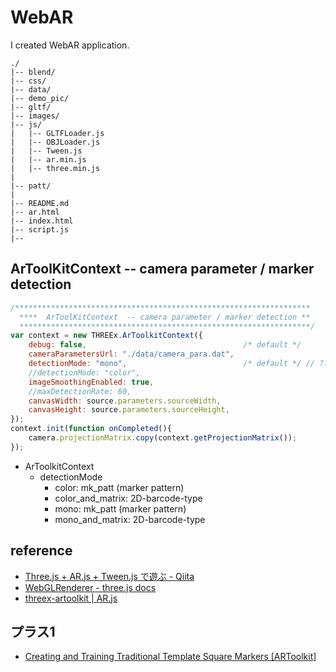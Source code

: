 # WebAR
I created WebAR application.

```
./
|-- blend/
|-- css/
|-- data/
|-- demo_pic/
|-- gltf/
|-- images/
|-- js/
|   |-- GLTFLoader.js
|   |-- OBJLoader.js
|   |-- Tween.js
|   |-- ar.min.js
|   |-- three.min.js
|
|-- patt/
|
|-- README.md
|-- ar.html
|-- index.html
|-- script.js
|-- 
```


## ArToolKitContext  -- camera parameter / marker detection

```js
/******************************************************************
  ****  ArToolKitContext  -- camera parameter / marker detection **
  *****************************************************************/
var context = new THREEx.ArToolkitContext({
    debug: false,                                   /* default */
    cameraParametersUrl: "./data/camera_para.dat",
    detectionMode: "mono",                          /* default */ // ???
    //detectionMode: "color",
    imageSmoothingEnabled: true,
    //maxDetectionRate: 60,
    canvasWidth: source.parameters.sourceWidth,
    canvasHeight: source.parameters.sourceHeight,
});
context.init(function onCompleted(){
    camera.projectionMatrix.copy(context.getProjectionMatrix());
});
```

- ArToolkitContext
    - detectionMode
        - color: mk_patt (marker pattern)
        - color_and_matrix: 2D-barcode-type
        - mono: mk_patt (marker pattern)
        - mono_and_matrix: 2D-barcode-type


## reference
- <a href="https://qiita.com/mkoku/items/48b39e2750bceb72fbf6">Three.js + AR.js + Tween.js で遊ぶ - Qiita</a>
- <a href="https://threejs.org/docs/#api/renderers/WebGLRenderer">WebGLRenderer - three.js docs</a>
- <a href="https://jeromeetienne.github.io/AR.js/three.js/">threex-artoolkit | AR.js</a>

## プラス1
- <a href="https://artoolkit.org/documentation/doku.php?id=3_Marker_Training:marker_training">Creating and Training Traditional Template Square Markers [ARToolkit]</a>

